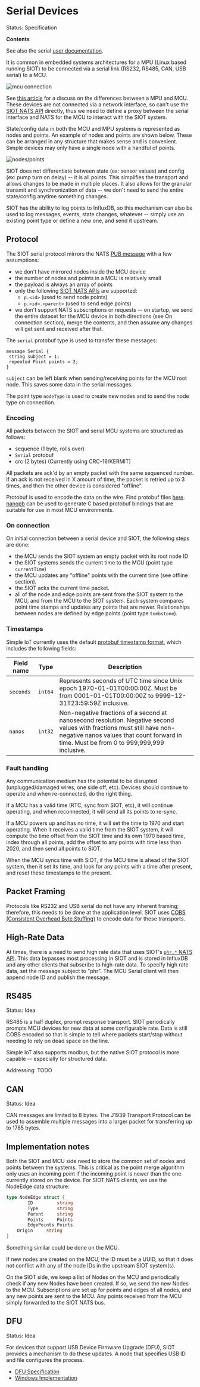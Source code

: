 # Serial Devices

Status: Specification

**Contents**

<!-- toc -->

See also the serial [user documentation](../user/mcu.md).

It is common in embedded systems architectures for a MPU (Linux based running
SIOT) to be connected via a serial link (RS232, RS485, CAN, USB serial) to a
MCU.

![mcu connection](../user/images/mcu.png)

See
[this article](http://bec-systems.com/site/1540/microcontroller-mcu-or-microprocessor-mpu)
for a discuss on the differences between a MPU and MCU. These devices are not
connected via a network interface, so can't use the [SIOT NATS API](api.md#nats)
directly, thus we need to define a proxy between the serial interface and NATS
for the MCU to interact with the SIOT system.

State/config data in both the MCU and MPU systems is represented as nodes and
points. An example of nodes and points are shown below. These can be arranged in
any structure that makes sense and is convenient. Simple devices may only have a
single node with a handful of points.

![nodes/points](images/mcu-nodes.png)

SIOT does not differentiate between state (ex: sensor values) and config (ex:
pump turn on delay) -- it is all points. This simplifies the transport and
allows changes to be made in multiple places. It also allows for the granular
transmit and synchronization of data -- we don't need to send the entire
state/config anytime something changes.

SIOT has the ability to log points to InfluxDB, so this mechanism can also be
used to log messages, events, state changes, whatever -- simply use an existing
point type or define a new one, and send it upstream.

## Protocol

The SIOT serial protocol mirrors the NATS
[PUB message](https://docs.nats.io/reference/reference-protocols/nats-protocol#pub)
with a few assumptions:

- we don't have mirrored nodes inside the MCU device
- the number of nodes and points in a MCU is relatively small
- the payload is always an array of points
- only the following [SIOT NATS APIs](api.md#nats) are supported:
  - `p.<id>` (used to send node points)
  - `p.<id>.<parent>` (used to send edge points)
- we don't support NATS subscriptions or requests -- on startup, we send the
  entire dataset for the MCU device in both directions (see On connection
  section), merge the contents, and then assume any changes will get sent and
  received after that.

The `serial` protobuf type is used to transfer these messages:

```
message Serial {
 string subject = 1;
 repeated Point points = 2;
}
```

`subject` can be left blank when sending/receiving points for the MCU root node.
This saves some data in the serial messages.

The point type `nodeType` is used to create new nodes and to send the node type
on connection.

### Encoding

All packets between the SIOT and serial MCU systems are structured as follows:

- sequence (1 byte, rolls over)
- `Serial` protobuf
- crc (2 bytes) (Currently using CRC-16/KERMIT)

All packets are ack'd by an empty packet with the same sequenced number. If an
ack is not received in X amount of time, the packet is retried up to 3 times,
and then the other device is considered "offline".

Protobuf is used to encode the data on the wire. Find protobuf files
[here](https://github.com/simpleiot/simpleiot/tree/master/internal/pb).
[nanopb](https://github.com/nanopb/nanopb) can be used to generate C based
protobuf bindings that are suitable for use in most MCU environments.

### On connection

On initial connection between a serial device and SIOT, the following steps are
done:

- the MCU sends the SIOT system an empty packet with its root node ID
- the SIOT systems sends the current time to the MCU (point type `currentTime`)
- the MCU updates any "offline" points with the current time (see offline
  section).
- the SIOT acks the current time packet.
- all of the node and edge points are sent from the SIOT system to the MCU, and
  from the MCU to the SIOT system. Each system compares point time stamps and
  updates any points that are newer. Relationships between nodes are defined by
  edge points (point type `tombstone`).

### Timestamps

Simple IoT currently uses the default
[protobuf timestamp format](https://developers.google.com/protocol-buffers/docs/reference/google.protobuf#google.protobuf.Timestamp),
which includes the following fields:

| Field name | Type    | Description                                                                                                                                                                                                       |
| ---------- | ------- | ----------------------------------------------------------------------------------------------------------------------------------------------------------------------------------------------------------------- |
| `seconds`  | `int64` | Represents seconds of UTC time since Unix epoch 1970-01-01T00:00:00Z. Must be from 0001-01-01T00:00:00Z to 9999-12-31T23:59:59Z inclusive.                                                                        |
| `nanos`    | `int32` | Non-negative fractions of a second at nanosecond resolution. Negative second values with fractions must still have non-negative nanos values that count forward in time. Must be from 0 to 999,999,999 inclusive. |

### Fault handling

Any communication medium has the potential to be disrupted (unplugged/damaged
wires, one side off, etc). Devices should continue to operate and when
re-connected, do the right thing.

If a MCU has a valid time (RTC, sync from SIOT, etc), it will continue
operating, and when reconnected, it will send all its points to re-sync.

If a MCU powers up and has no time, it will set the time to 1970 and start
operating. When it receives a valid time from the SIOT system, it will compute
the time offset from the SIOT time and its own 1970 based time, index through
all points, add the offset to any points with time less than 2020, and then send
all points to SIOT.

When the MCU syncs time with SIOT, if the MCU time is ahead of the SIOT system,
then it set its time, and look for any points with a time after present, and
reset these timestamps to the present.

## Packet Framing

Protocols like RS232 and USB serial do not have any inherent framing; therefore,
this needs to be done at the application level. SIOT uses
[COBS (Consistent Overhead Byte Stuffing)](https://en.wikipedia.org/wiki/Consistent_Overhead_Byte_Stuffing)
to encode data for these transports.

## High-Rate Data

At times, there is a need to send high rate data that uses SIOT's
[`phr.*` NATS API](api.md). This data bypasses most processing in SIOT and is
stored in InfluxDB and any other clients that subscribe to high-rate data. To
specify high rate data, set the message subject to "phr". The MCU Serial client
will then append node ID and publish the message.

## RS485

Status: Idea

RS485 is a half duplex, prompt response transport. SIOT periodically prompts MCU
devices for new data at some configurable rate. Data is still COBS encoded so
that is simple to tell where packets start/stop without needing to rely on dead
space on the line.

Simple IoT also supports modbus, but the native SIOT protocol is more capable --
especially for structured data.

Addressing: TODO

## CAN

Status: Idea

CAN messages are limited to 8 bytes. The J1939 Transport Protocol can be used to
assemble multiple messages into a larger packet for transferring up to 1785
bytes.

## Implementation notes

Both the SIOT and MCU side need to store the common set of nodes and points
between the systems. This is critical as the point merge algorithm only uses an
incoming point if the incoming point is newer than the one currently stored on
the device. For SIOT NATS clients, we use the NodeEdge data structure:

```go
type NodeEdge struct {
        ID         string
        Type       string
        Parent     string
        Points     Points
        EdgePoints Points
	Origin     string
}
```

Something similar could be done on the MCU.

If new nodes are created on the MCU, the ID must be a UUID, so that it does not
conflict with any of the node IDs in the upstream SIOT system(s).

On the SIOT side, we keep a list of Nodes on the MCU and periodically check if
any new Nodes have been created. If so, we send the new Nodes to the MCU.
Subscriptions are set up for points and edges of all nodes, and any new points
are sent to the MCU. Any points received from the MCU simply forwarded to the
SIOT NATS bus.

## DFU

Status: Idea

For devices that support USB Device Firmware Upgrade (DFU), SIOT provides a
mechanism to do these updates. A node that specifies USB ID and file configures
the process.

- [DFU Specification](https://www.usb.org/sites/default/files/DFU_1.1.pdf)
- [Windows Implementation](https://docs.microsoft.com/en-us/windows-hardware/drivers/stream/device-firmware-update-for-usb-devices-without-using-a-co-installer)
